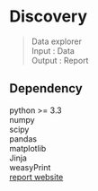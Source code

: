 # Discovery

> Data explorer  
> Input : Data  
> Output : Report

## Dependency

python >= 3.3  
numpy  
scipy   
pandas  
matplotlib  
Jinja  
weasyPrint  
[report website](http://pbpython.com/pdf-reports.html)


